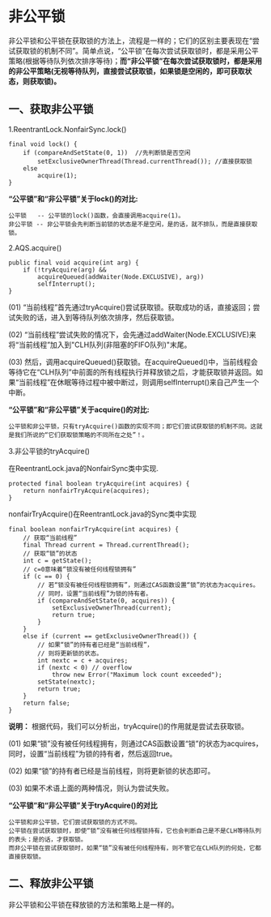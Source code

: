 # 非公平锁 #

非公平锁和公平锁在获取锁的方法上，流程是一样的；它们的区别主要表现在“尝试获取锁的机制不同”。简单点说，“公平锁”在每次尝试获取锁时，都是采用公平策略(根据等待队列依次排序等待)；**而“非公平锁”在每次尝试获取锁时，都是采用的非公平策略(无视等待队列，直接尝试获取锁，如果锁是空闲的，即可获取状态，则获取锁)。**

## 一、获取非公平锁 ##

1.ReentrantLock.NonfairSync.lock()

    final void lock() {
        if (compareAndSetState(0, 1))  //先判断锁是否空闲
            setExclusiveOwnerThread(Thread.currentThread()); //直接获取锁
        else
            acquire(1);
    }

**“公平锁”和“非公平锁”关于lock()的对比:**

	公平锁   -- 公平锁的lock()函数，会直接调用acquire(1)。
	非公平锁 -- 非公平锁会先判断当前锁的状态是不是空闲，是的话，就不排队，而是直接获取锁。

2.AQS.acquire()

	public final void acquire(int arg) {
	    if (!tryAcquire(arg) &&
	        acquireQueued(addWaiter(Node.EXCLUSIVE), arg))
	        selfInterrupt();
	}

(01) “当前线程”首先通过tryAcquire()尝试获取锁。获取成功的话，直接返回；尝试失败的话，进入到等待队列依次排序，然后获取锁。

(02) “当前线程”尝试失败的情况下，会先通过addWaiter(Node.EXCLUSIVE)来将“当前线程”加入到"CLH队列(非阻塞的FIFO队列)"末尾。

(03) 然后，调用acquireQueued()获取锁。在acquireQueued()中，当前线程会等待它在“CLH队列”中前面的所有线程执行并释放锁之后，才能获取锁并返回。如果“当前线程”在休眠等待过程中被中断过，则调用selfInterrupt()来自己产生一个中断。

**“公平锁”和“非公平锁”关于acquire()的对比:**

	公平锁和非公平锁，只有tryAcquire()函数的实现不同；即它们尝试获取锁的机制不同。这就是我们所说的“它们获取锁策略的不同所在之处”！。

3.非公平锁的tryAcquire()

在ReentrantLock.java的NonfairSync类中实现.

	protected final boolean tryAcquire(int acquires) {
	    return nonfairTryAcquire(acquires);
	}

nonfairTryAcquire()在ReentrantLock.java的Sync类中实现

	final boolean nonfairTryAcquire(int acquires) {
	    // 获取“当前线程”
	    final Thread current = Thread.currentThread();
	    // 获取“锁”的状态
	    int c = getState();
	    // c=0意味着“锁没有被任何线程锁拥有”
	    if (c == 0) {
	        // 若“锁没有被任何线程锁拥有”，则通过CAS函数设置“锁”的状态为acquires。
	        // 同时，设置“当前线程”为锁的持有者。
	        if (compareAndSetState(0, acquires)) {
	            setExclusiveOwnerThread(current);
	            return true;
	        }
	    }
	    else if (current == getExclusiveOwnerThread()) {
	        // 如果“锁”的持有者已经是“当前线程”，
	        // 则将更新锁的状态。
	        int nextc = c + acquires;
	        if (nextc < 0) // overflow
	            throw new Error("Maximum lock count exceeded");
	        setState(nextc);
	        return true;
	    }
	    return false;
	}

**说明：**
根据代码，我们可以分析出，tryAcquire()的作用就是尝试去获取锁。

(01) 如果“锁”没有被任何线程拥有，则通过CAS函数设置“锁”的状态为acquires，同时，设置“当前线程”为锁的持有者，然后返回true。

(02) 如果“锁”的持有者已经是当前线程，则将更新锁的状态即可。

(03) 如果不术语上面的两种情况，则认为尝试失败。

**“公平锁”和“非公平锁”关于tryAcquire()的对比**
	
	公平锁和非公平锁，它们尝试获取锁的方式不同。
	公平锁在尝试获取锁时，即使“锁”没有被任何线程锁持有，它也会判断自己是不是CLH等待队列的表头；是的话，才获取锁。
	而非公平锁在尝试获取锁时，如果“锁”没有被任何线程持有，则不管它在CLH队列的何处，它都直接获取锁。

## 二、释放非公平锁

非公平锁和公平锁在释放锁的方法和策略上是一样的。